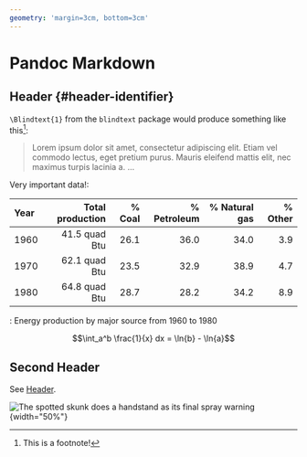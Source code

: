 ```yaml
---
geometry: 'margin=3cm, bottom=3cm'
---
```


# Pandoc Markdown

## Header {#header-identifier}

`\Blindtext{1}` from the `blindtext` package would produce something
like this[^1]:

> Lorem ipsum dolor sit amet, consectetur adipiscing elit. Etiam vel
> commodo lectus, eget pretium purus. Mauris eleifend mattis elit, nec
> maximus turpis lacinia a. ...

Very important data!:

| Year |  Total production|  \% Coal|  \% Petroleum|  \% Natural gas|  \% Other|
|:-----|-----------------:|--------:|-------------:|---------------:|---------:|
| 1960 |     41.5 quad Btu|     26.1|          36.0|            34.0|       3.9|
| 1970 |     62.1 quad Btu|     23.5|          32.9|            38.9|       4.7|
| 1980 |     64.8 quad Btu|     28.7|          28.2|            34.2|       8.9|

: Energy production by major source from 1960 to 1980

$$\int_a^b \frac{1}{x} dx = \ln{b} - \ln{a}$$

## Second Header

See [Header](#header-identifier).

![The spotted skunk does a handstand as its final spray
warning](skunk-warning.jpg){width="50%"}

[^1]: This is a footnote!

